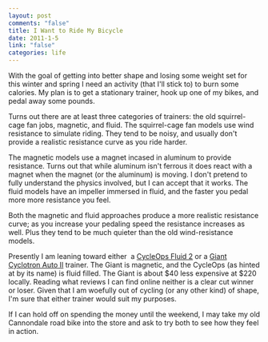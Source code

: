 ```yaml
--- 
layout: post
comments: "false"
title: I Want to Ride My Bicycle
date: 2011-1-5
link: "false"
categories: life
---
```

With the goal of getting into better shape and losing some weight set for this winter and spring I need an activity (that I'll stick to) to burn some calories. My plan is to get a stationary trainer, hook up one of my bikes, and pedal away some pounds.

Turns out there are at least three categories of trainers: the old squirrel-cage fan jobs, magnetic, and fluid. The squirrel-cage fan models use wind resistance to simulate riding. They tend to be noisy, and usually don't provide a realistic resistance curve as you ride harder.

The magnetic models use a magnet incased in aluminum to provide resistance. Turns out that while aluminum isn't ferrous it does react with a magnet when the magnet (or the aluminum) is moving. I don't pretend to fully understand the physics involved, but I can accept that it works. The fluid models have an impeller immersed in fluid, and the faster you pedal more more resistance you feel.

Both the magnetic and fluid approaches produce a more realistic resistance curve; as you increase your pedaling speed the resistance increases as well. Plus they tend to be much quieter than the old wind-resistance models.

Presently I am leaning toward either  a <a title="CycleOps Fluid 2" href="http://www.cycleops.com/products/trainers.html?page=shop.product_details&amp;flypage=flypage_images.tpl&amp;product_id=168&amp;category_id=3" target="_blank">CycleOps Fluid 2</a> or a <a title="Giant Cyclotron Auto II" href="http://www.giant-bicycles.com/en-US/partsaccessories/product/cyclotron.auto.ii.trainer/1293/30767/" target="_blank">Giant Cyclotron Auto II</a> trainer. The Giant is magnetic, and the CycleOps (as hinted at by its name) is fluid filled. The Giant is about $40 less expensive at $220 locally. Reading what reviews I can find online neither is a clear cut winner or loser. Given that I am woefully out of cycling (or any other kind) of shape, I'm sure that either trainer would suit my purposes.

If I can hold off on spending the money until the weekend, I may take my old Cannondale road bike into the store and ask to try both to see how they feel in action.
